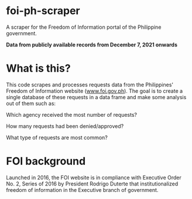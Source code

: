 # foi-ph-scraper
A scraper for the Freedom of Information portal of the Philippine government.

**Data from publicly available records from December 7, 2021 onwards**

# What is this?

This code scrapes and processes requests data from the Philippines' Freedom of Information website (www.foi.gov.ph). The goal is to create a single 
database of these requests in a data frame and make some analysis out of them such as:

Which agency received the most number of requests?

How many requests had been denied/approved?

What type of requests are most common?

# FOI background

Launched in 2016, the FOI website is in compliance with Executive Order No. 2, Series of 2016 by President Rodrigo Duterte that institutionalized 
freedom of information in the Executive branch of government.
